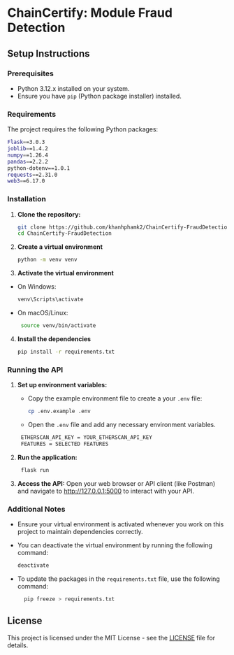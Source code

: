 # ChainCertify: Module Fraud Detection

## Setup Instructions

### Prerequisites

- Python 3.12.x installed on your system.
- Ensure you have `pip` (Python package installer) installed.

### Requirements
The project requires the following Python packages:
```sh
Flask==3.0.3
joblib==1.4.2
numpy==1.26.4
pandas==2.2.2
python-dotenv==1.0.1
requests==2.31.0
web3==6.17.0
```


### Installation

1. **Clone the repository:**

   ```sh
   git clone https://github.com/khanhphamk2/ChainCertify-FraudDetection.git
   cd ChainCertify-FraudDetection

2. **Create a virtual environment**
   ```sh
   python -m venv venv
   
3. **Activate the virtual environment**
- On Windows:
   ```sh
   venv\Scripts\activate
   

- On macOS/Linux:
   ```bash
    source venv/bin/activate
   

4. **Install the dependencies**
   ```sh
   pip install -r requirements.txt
   

### Running the API
1. **Set up environment variables:**

   - Copy the example environment file to create a your `.env` file:

     ```sh
     cp .env.example .env
     ```
   - Open the `.env` file and add any necessary environment variables.

   ```sh
    ETHERSCAN_API_KEY = YOUR_ETHERSCAN_API_KEY
    FEATURES = SELECTED FEATURES

2. **Run the application:**

   ```sh
    flask run
    ```
3. **Access the API:**
Open your web browser or API client (like Postman) and navigate to http://127.0.0.1:5000 to interact with your API.

### Additional Notes

- Ensure your virtual environment is activated whenever you work on this project to maintain dependencies correctly.

- You can deactivate the virtual environment by running the following command:

  ```sh
  deactivate
  ```
- To update the packages in the `requirements.txt` file, use the following command:

  ```sh
    pip freeze > requirements.txt
    ```

## License

This project is licensed under the MIT License - see the [LICENSE](LICENSE) file for details.